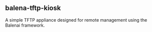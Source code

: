 ## balena-tftp-kiosk

A simple TFTP appliance designed for remote management using the Balenai framework.

[balena-link]:https://balena.io/
[signup-page]:https://dashboard.balena-cloud.com/signup
[gettingStarted-link]:http://balena.io/docs/learn/getting-started/
